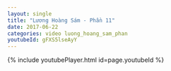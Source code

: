```yaml
---
layout: single
title: "Lương Hoàng Sám - Phần 11"
date: 2017-06-22
categories: video luong_hoang_sam_phan
youtubeId: gFXS5lseAyY
---
```


{% include youtubePlayer.html id=page.youtubeId %}